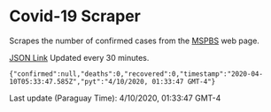 # Covid-19 Scraper

Scrapes the number of confirmed cases from the [MSPBS](https://www.mspbs.gov.py/covid-19.php) web page.

[JSON Link](https://jmayalag.github.io/covid19-scrape/cases.json)
Updated every 30 minutes.
```
{"confirmed":null,"deaths":0,"recovered":0,"timestamp":"2020-04-10T05:33:47.585Z","pyt":"4/10/2020, 01:33:47 GMT-4"}
```
Last update (Paraguay Time): 4/10/2020, 01:33:47 GMT-4